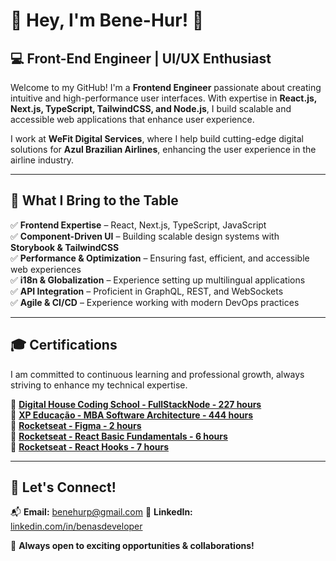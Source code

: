 # 👋 Hey, I'm Bene-Hur! 🚀

## 💻 Front-End Engineer | UI/UX Enthusiast 

Welcome to my GitHub! I'm a **Frontend Engineer** passionate about creating intuitive and high-performance user interfaces. With expertise in **React.js, Next.js, TypeScript, TailwindCSS, and Node.js**, I build scalable and accessible web applications that enhance user experience. 

I work at **WeFit Digital Services**, where I help build cutting-edge digital solutions for **Azul Brazilian Airlines**, enhancing the user experience in the airline industry.

---

## 🚀 **What I Bring to the Table**
✅ **Frontend Expertise** – React, Next.js, TypeScript, JavaScript  
✅ **Component-Driven UI** – Building scalable design systems with **Storybook & TailwindCSS**  
✅ **Performance & Optimization** – Ensuring fast, efficient, and accessible web experiences  
✅ **i18n & Globalization** – Experience setting up multilingual applications  
✅ **API Integration** – Proficient in GraphQL, REST, and WebSockets  
✅ **Agile & CI/CD** – Experience working with modern DevOps practices  

---

## 🎓 **Certifications**  
I am committed to continuous learning and professional growth, always striving to enhance my technical expertise.

📜 **[Digital House Coding School - FullStackNode - 227 hours](https://github.com/benasdeveloper/benasdeveloper/blob/main/certificates/FullStack%20Node.pdf)**  
📜 **[XP Educação - MBA Software Architecture - 444 hours](https://github.com/benasdeveloper/benasdeveloper/blob/main/certificates/MBA%20-%20Software%20Architecture.pdf)**  
📜 **[Rocketseat - Figma - 2 hours](https://github.com/benasdeveloper/benasdeveloper/blob/main/certificates/Rocketseat%20-%20Figma%20fundamentals.pdf)**  
📜 **[Rocketseat - React Basic Fundamentals - 6 hours](https://github.com/benasdeveloper/benasdeveloper/blob/main/certificates/Rocketseat%20-%20React%20Fundamentals.pdf)**  
📜 **[Rocketseat - React Hooks - 7 hours](https://github.com/benasdeveloper/benasdeveloper/blob/main/certificates/Rocketseat%20-%20React%20HooksHooks.pdf)**  

---

## 🤝 **Let's Connect!**
📬 **Email:** [benehurp@gmail.com](malito:benehurp@gmail.com)
💼 **LinkedIn:** [linkedin.com/in/benasdeveloper](https://www.linkedin.com/in/benasdeveloper)

🚀 **Always open to exciting opportunities & collaborations!**